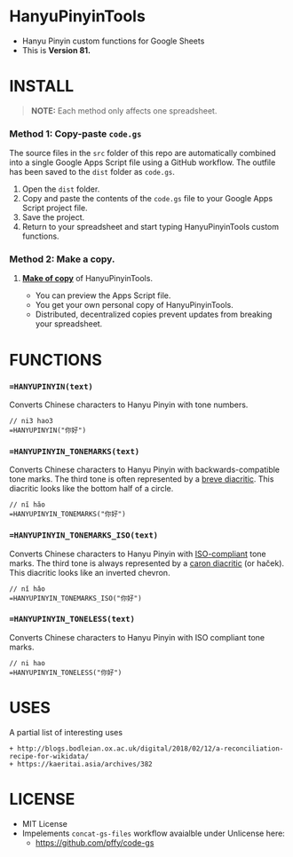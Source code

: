 # HanyuPinyinTools

  + Hanyu Pinyin custom functions for Google Sheets
  + This is **Version 81.**


# INSTALL

> **NOTE:** Each method only affects one spreadsheet. 

### Method 1: Copy-paste `code.gs`

The source files in the `src` folder of this repo are automatically combined into a single Google Apps Script file using a GitHub workflow. The outfile has been saved to the `dist` folder as `code.gs`.

1. Open the `dist` folder.
2. Copy and paste the contents of the `code.gs` file to your Google Apps Script project file.
3. Save the project.
4. Return to your spreadsheet and start typing HanyuPinyinTools custom functions.


### Method 2: Make a copy.

1. **[Make of copy][copy]** of HanyuPinyinTools.

    + You can preview the Apps Script file.
    + You get your own personal copy of HanyuPinyinTools.
    + Distributed, decentralized copies prevent updates from breaking your spreadsheet.


# FUNCTIONS

### `=HANYUPINYIN(text)`

Converts Chinese characters to Hanyu Pinyin with tone numbers.

```visualbasic
// ni3 hao3
=HANYUPINYIN("你好")
```


### `=HANYUPINYIN_TONEMARKS(text)`

Converts Chinese characters to Hanyu Pinyin with backwards-compatible tone marks. The third tone is often represented by a [breve diacritic][wiki_breve]. This diacritic looks like the bottom half of a circle.

```visualbasic
// nĭ hăo
=HANYUPINYIN_TONEMARKS("你好")
```


### `=HANYUPINYIN_TONEMARKS_ISO(text)`

Converts Chinese characters to Hanyu Pinyin with [ISO-compliant][wiki_iso] tone marks. The third tone is always represented by a [caron diacritic][wiki_caron] (or haček). This diacritic looks like an inverted chevron.

```visualbasic
// nǐ hǎo
=HANYUPINYIN_TONEMARKS_ISO("你好")
```

### `=HANYUPINYIN_TONELESS(text)`

Converts Chinese characters to Hanyu Pinyin with ISO compliant tone marks.

```visualbasic
// ni hao
=HANYUPINYIN_TONELESS("你好")
```

# USES

A partial list of interesting uses

    + http://blogs.bodleian.ox.ac.uk/digital/2018/02/12/a-reconciliation-recipe-for-wikidata/
    + https://kaeritai.asia/archives/382


# LICENSE
  + MIT License
  + Impelements `concat-gs-files` workflow avaialble under Unlicense here:
    + https://github.com/pffy/code-gs
  

[wiki_breve]: https://en.wikipedia.org/wiki/Breve
[wiki_caron]: https://en.wikipedia.org/wiki/Caron
[wiki_iso]: https://www.iso.org/standard/61420.html
[copy]: https://docs.google.com/spreadsheets/d/1Uqm3gbPf3DSn314dCT75ZRsDrbkeMB0wRuuQM5ssXdY/copy
[dist]: https://github.com/pffy/hanyupinyintools/tree/main/dist
